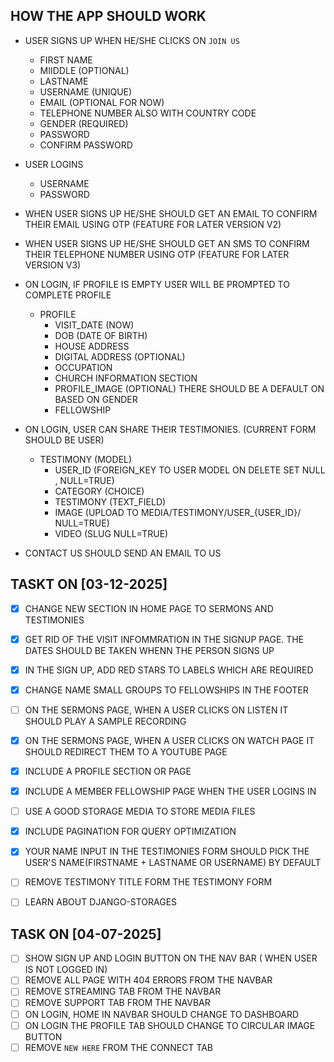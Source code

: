 ## HOW THE APP SHOULD WORK
* USER SIGNS UP WHEN HE/SHE CLICKS ON `JOIN US`
  - FIRST NAME
  - MIIDDLE (OPTIONAL)
  - LASTNAME
  - USERNAME (UNIQUE)
  - EMAIL (OPTIONAL FOR NOW)
  - TELEPHONE NUMBER ALSO WITH COUNTRY CODE
  - GENDER (REQUIRED)
  - PASSWORD
  - CONFIRM PASSWORD
    
* USER LOGINS
  - USERNAME
  - PASSWORD

* WHEN USER SIGNS UP HE/SHE SHOULD GET AN EMAIL TO CONFIRM THEIR EMAIL USING OTP (FEATURE FOR LATER VERSION V2)
* WHEN USER SIGNS UP HE/SHE SHOULD GET AN SMS TO CONFIRM THEIR TELEPHONE NUMBER USING OTP (FEATURE FOR LATER VERSION V3)
  
* ON LOGIN, IF PROFILE IS EMPTY USER WILL BE PROMPTED TO COMPLETE PROFILE
  - PROFILE
    - VISIT_DATE (NOW)
    - DOB (DATE OF BIRTH)
    - HOUSE ADDRESS
    - DIGITAL ADDRESS (OPTIONAL)
    - OCCUPATION
    - CHURCH INFORMATION SECTION
    - PROFILE_IMAGE (OPTIONAL) THERE SHOULD BE A DEFAULT ON BASED ON GENDER
    - FELLOWSHIP
* ON LOGIN, USER CAN SHARE THEIR TESTIMONIES. (CURRENT FORM SHOULD BE USER)
  - TESTIMONY (MODEL)
    - USER_ID (FOREIGN_KEY TO USER MODEL ON DELETE SET NULL , NULL=TRUE)
    - CATEGORY (CHOICE)
    - TESTIMONY (TEXT_FIELD)
    - IMAGE (UPLOAD TO MEDIA/TESTIMONY/USER_{USER_ID}/ NULL=TRUE)
    - VIDEO (SLUG NULL=TRUE)
      
* CONTACT US SHOULD SEND AN EMAIL TO US


## TASKT ON [03-12-2025]
* [x] CHANGE NEW SECTION IN HOME PAGE TO SERMONS AND TESTIMONIES
* [x] GET RID OF THE VISIT INFOMMRATION IN THE SIGNUP PAGE. THE DATES SHOULD BE TAKEN WHENN THE PERSON SIGNS UP
* [x] IN THE SIGN UP, ADD RED STARS TO LABELS WHICH ARE REQUIRED
* [x] CHANGE NAME SMALL GROUPS TO FELLOWSHIPS IN THE FOOTER
* [ ] ON THE SERMONS PAGE, WHEN A USER CLICKS ON LISTEN IT SHOULD PLAY A SAMPLE RECORDING
* [X] ON THE SERMONS PAGE, WHEN A USER CLICKS ON WATCH PAGE IT SHOULD REDIRECT THEM TO A YOUTUBE PAGE
* [X] INCLUDE A PROFILE SECTION OR PAGE
* [X] INCLUDE A MEMBER FELLOWSHIP PAGE WHEN THE USER LOGINS IN
* [ ] USE A GOOD STORAGE MEDIA TO STORE MEDIA FILES
* [x] INCLUDE PAGINATION FOR QUERY OPTIMIZATION
* [x] YOUR NAME INPUT IN THE TESTIMONIES FORM SHOULD PICK THE USER'S NAME(FIRSTNAME + LASTNAME OR USERNAME) BY DEFAULT
* [ ] REMOVE TESTIMONY TITLE FORM THE TESTIMONY FORM
* [ ] LEARN ABOUT DJANGO-STORAGES


## TASK ON [04-07-2025]
* [ ] SHOW SIGN UP AND LOGIN BUTTON ON THE NAV BAR ( WHEN USER IS NOT LOGGED IN)
* [ ] REMOVE ALL PAGE WITH 404 ERRORS FROM THE NAVBAR
* [ ] REMOVE STREAMING TAB FROM THE NAVBAR
* [ ] REMOVE SUPPORT TAB FROM THE NAVBAR
* [ ] ON LOGIN, HOME IN NAVBAR SHOULD CHANGE TO DASHBOARD
* [ ] ON LOGIN THE PROFILE TAB SHOULD CHANGE TO CIRCULAR IMAGE BUTTON
* [ ] REMOVE `NEW HERE` FROM THE CONNECT TAB 

